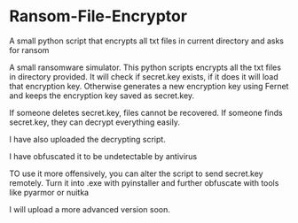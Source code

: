 # Ransom-File-Encryptor
A small python script that encrypts all txt files in current directory and asks for ransom

A small ransomware simulator. This python scripts encrypts all the txt files in directory provided. 
It will check if secret.key exists, if it does it will load that encryption key. Otherwise generates a new encryption key using Fernet and keeps the encryption key saved as secret.key.

If someone deletes secret.key, files cannot be recovered.
If someone finds secret.key, they can decrypt everything easily.

I have also uploaded the decrypting script.

I have obfuscated it to be undetectable by antivirus

TO use it more offensively, you can alter the script to send secret.key remotely. Turn it into .exe with pyinstaller and further obfuscate with tools like pyarmor or nuitka

I will upload a more advanced version soon.


